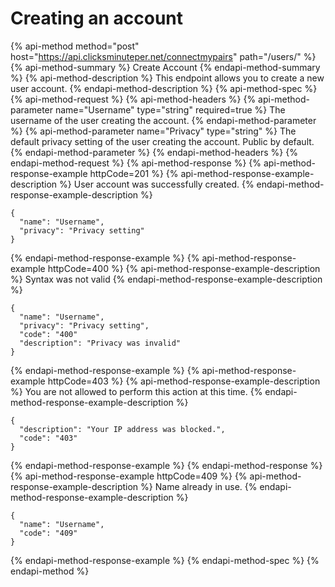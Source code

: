 # Creating an account

{% api-method method="post" host="https://api.clicksminuteper.net/connectmypairs" path="/users/" %}
{% api-method-summary %}
Create Account
{% endapi-method-summary %}
{% api-method-description %}
This endpoint allows you to create a new user account.
{% endapi-method-description %}
{% api-method-spec %}
{% api-method-request %}
{% api-method-headers %}
{% api-method-parameter name="Username" type="string" required=true %}
The username of the user creating the account.
{% endapi-method-parameter %}
{% api-method-parameter name="Privacy" type="string" %}
The default privacy setting of the user creating the account. Public by default.
{% endapi-method-parameter %}
{% endapi-method-headers %}
{% endapi-method-request %}
{% api-method-response %}
{% api-method-response-example httpCode=201 %}
{% api-method-response-example-description %}
User account was successfully created.
{% endapi-method-response-example-description %}
```
{    
  "name": "Username",    
  "privacy": "Privacy setting"
}
```
{% endapi-method-response-example %}
{% api-method-response-example httpCode=400 %}
{% api-method-response-example-description %}
Syntax was not valid
{% endapi-method-response-example-description %}
```
{    
  "name": "Username",    
  "privacy": "Privacy setting",
  "code": "400"
  "description": "Privacy was invalid"
}
```
{% endapi-method-response-example %}
{% api-method-response-example httpCode=403 %}
{% api-method-response-example-description %}
You are not allowed to perform this action at this time.
{% endapi-method-response-example-description %}
```
{
  "description": "Your IP address was blocked.",
  "code": "403"
}
```
{% endapi-method-response-example %}
{% endapi-method-response %}
{% api-method-response-example httpCode=409 %}
{% api-method-response-example-description %}
Name already in use.
{% endapi-method-response-example-description %}
```
{    
  "name": "Username",
  "code": "409"
}
```
{% endapi-method-response-example %}
{% endapi-method-spec %}
{% endapi-method %}
